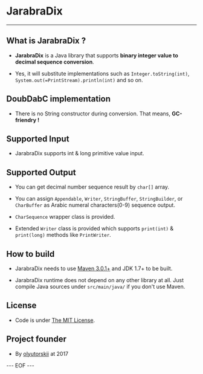 # JarabraDix #

-----------------------------------------------------------------------

## What is JarabraDix ? ##

* **JarabraDix** is a Java library
that supports **binary integer value to decimal sequence conversion**.

* Yes, it will substitute implementations such as
`Integer.toString(int)`, `System.out(=PrintStream).println(int)` and so on.


## DoubDabC implementation ##

* There is no String constructor during conversion.
That means, **GC-friendry !**


## Supported Input ##

* JarabraDix supports int & long primitive value input.


## Supported Output ##

* You can get decimal number sequence result by `char[]` array.

* You can assign
`Appendable`, `Writer`, `StringBuffer`, `StringBuilder`, or `CharBuffer`
as Arabic numeral characters\(0-9\) sequence output.

* `CharSequence` wrapper class is provided.

* Extended `Writer` class is provided
which supports `print(int)` & `print(long)` methods
like `PrintWriter`.


## How to build ##

* JarabraDix needs to use [Maven 3.0.1+](https://maven.apache.org/)
and JDK 1.7+ to be built.

* JarabraDix runtime does not depend on any other library at all.
Just compile Java sources under `src/main/java/` if you don't use Maven.


## License ##

* Code is under [The MIT License][MIT].


## Project founder ##

* By [olyutorskii](https://github.com/olyutorskii) at 2017


[MIT]: https://opensource.org/licenses/MIT


--- EOF ---
